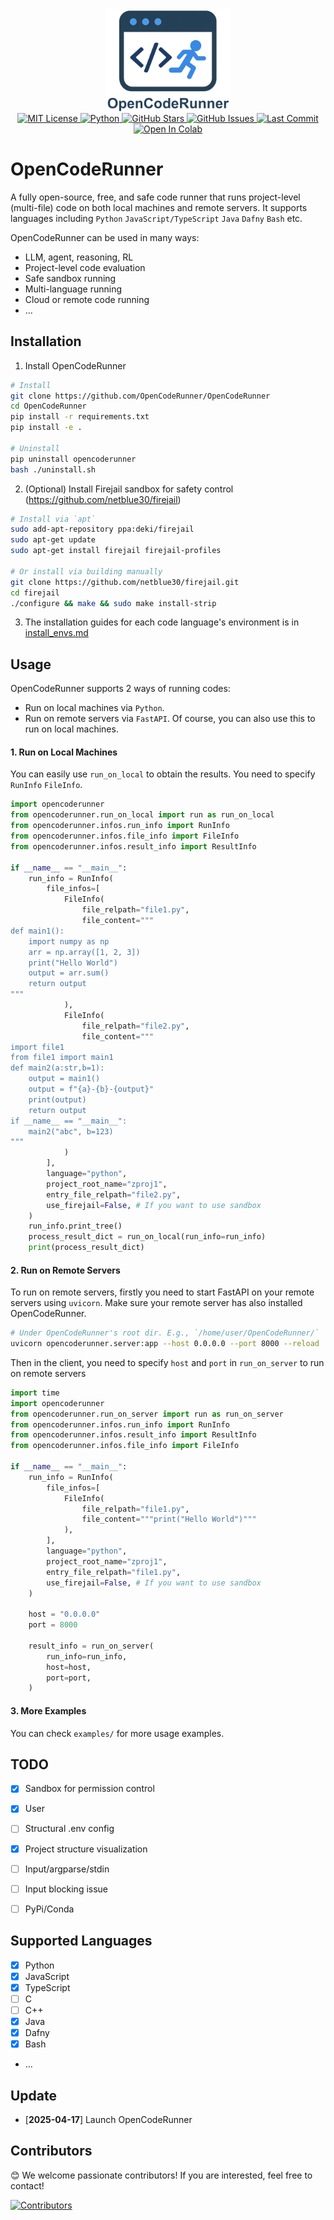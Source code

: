 <div align="center">
  <img src="https://github.com/OpenCodeRunner/OpenCodeRunner/blob/main/assets/opencoderunner_v3_marginborder.png" alt="OpenCodeRunner Logo" width="200"/>
  <br>
  <a href="https://github.com/OpenCodeRunner/OpenCodeRunner/blob/main/LICENSE">
    <img alt="MIT License" src="https://img.shields.io/badge/License-MIT-yellow.svg">
  </a>
  <a href="https://www.python.org/">
    <img alt="Python" src="https://img.shields.io/badge/Python-3776AB?logo=python&logoColor=white">
  </a>
  <a href="https://github.com/OpenCodeRunner/OpenCodeRunner/stargazers">
    <img alt="GitHub Stars" src="https://img.shields.io/github/stars/OpenCodeRunner/OpenCodeRunner?style=social">
  </a>
  <a href="https://github.com/OpenCodeRunner/OpenCodeRunner/issues">
    <img alt="GitHub Issues" src="https://img.shields.io/github/issues/OpenCodeRunner/OpenCodeRunner">
  </a>
  <a href="https://github.com/OpenCodeRunner/OpenCodeRunner/commits/main">
    <img alt="Last Commit" src="https://img.shields.io/github/last-commit/OpenCodeRunner/OpenCodeRunner">
  </a>
  <a href="https://colab.research.google.com/drive/1TyG3tdcU3UfYJKVPjP2lBiZOoZC-FEAh?usp=sharing">
    <img alt="Open In Colab" src="https://colab.research.google.com/assets/colab-badge.svg">
  </a>
</div>


# OpenCodeRunner
A fully open-source, free, and safe code runner that runs project-level (multi-file) code on both local machines and remote servers. It supports languages including `Python` `JavaScript/TypeScript` `Java` `Dafny` `Bash` etc.

OpenCodeRunner can be used in many ways:
- LLM, agent, reasoning, RL
- Project-level code evaluation
- Safe sandbox running
- Multi-language running
- Cloud or remote code running
- ...
## Installation
1. Install OpenCodeRunner
```bash
# Install
git clone https://github.com/OpenCodeRunner/OpenCodeRunner
cd OpenCodeRunner
pip install -r requirements.txt
pip install -e .

# Uninstall
pip uninstall opencoderunner 
bash ./uninstall.sh
```
2. (Optional) Install Firejail sandbox for safety control (https://github.com/netblue30/firejail)
```bash
# Install via `apt`
sudo add-apt-repository ppa:deki/firejail
sudo apt-get update
sudo apt-get install firejail firejail-profiles

# Or install via building manually
git clone https://github.com/netblue30/firejail.git
cd firejail
./configure && make && sudo make install-strip
```

3. The installation guides for each code language's environment is in [install_envs.md](install_envs.md)


## Usage
OpenCodeRunner supports 2 ways of running codes: 
- Run on local machines via `Python`.
- Run on remote servers via `FastAPI`. Of course, you can also use this to run on local machines.

#### 1. Run on Local Machines
You can easily use `run_on_local` to obtain the results. You need to specify `RunInfo` `FileInfo`.
```python
import opencoderunner
from opencoderunner.run_on_local import run as run_on_local
from opencoderunner.infos.run_info import RunInfo
from opencoderunner.infos.file_info import FileInfo
from opencoderunner.infos.result_info import ResultInfo

if __name__ == "__main__":
    run_info = RunInfo(
        file_infos=[
            FileInfo(
                file_relpath="file1.py",
                file_content="""
def main1():
    import numpy as np
    arr = np.array([1, 2, 3])
    print("Hello World")
    output = arr.sum()
    return output
"""
            ),
            FileInfo(
                file_relpath="file2.py",
                file_content="""
import file1
from file1 import main1
def main2(a:str,b=1):
    output = main1()
    output = f"{a}-{b}-{output}"
    print(output)
    return output
if __name__ == "__main__":
    main2("abc", b=123)
"""
            )
        ],
        language="python",
        project_root_name="zproj1",
        entry_file_relpath="file2.py",
        use_firejail=False, # If you want to use sandbox
    )
    run_info.print_tree()
    process_result_dict = run_on_local(run_info=run_info)
    print(process_result_dict)
```

#### 2. Run on Remote Servers
To run on remote servers, firstly you need to start FastAPI on your remote servers using `uvicorn`. Make sure your remote server has also installed OpenCodeRunner.

```bash
# Under OpenCodeRunner's root dir. E.g., `/home/user/OpenCodeRunner/`
uvicorn opencoderunner.server:app --host 0.0.0.0 --port 8000 --reload
```

Then in the client, you need to specify `host` and `port` in `run_on_server` to run on remote servers

```python
import time
import opencoderunner
from opencoderunner.run_on_server import run as run_on_server
from opencoderunner.infos.run_info import RunInfo
from opencoderunner.infos.result_info import ResultInfo
from opencoderunner.infos.file_info import FileInfo

if __name__ == "__main__":
    run_info = RunInfo(
        file_infos=[
            FileInfo(
                file_relpath="file1.py",
                file_content="""print("Hello World")"""
            ),
        ],
        language="python",
        project_root_name="zproj1",
        entry_file_relpath="file1.py",
        use_firejail=False, # If you want to use sandbox
    )

    host = "0.0.0.0"
    port = 8000

    result_info = run_on_server(
        run_info=run_info,
        host=host,
        port=port,
    )
```

#### 3. More Examples
You can check `examples/` for more usage examples.

## TODO
- [x] Sandbox for permission control
- [x] User
- [ ] Structural .env config
- [x] Project structure visualization
- [ ] Input/argparse/stdin 
- [ ] Input blocking issue
- [ ] PyPi/Conda


## Supported Languages
- [x] Python
- [x] JavaScript
- [x] TypeScript
- [ ] C
- [ ] C++
- [x] Java
- [x] Dafny
- [x] Bash
- ...


## Update
- [**2025-04-17**] Launch OpenCodeRunner


## Contributors
😊 We welcome passionate contributors! If you are interested, feel free to contact!

[![Contributors](https://contrib.rocks/image?repo=OpenCodeRunner/OpenCodeRunner)](https://github.com/OpenCodeRunner/OpenCodeRunner/graphs/contributors)

